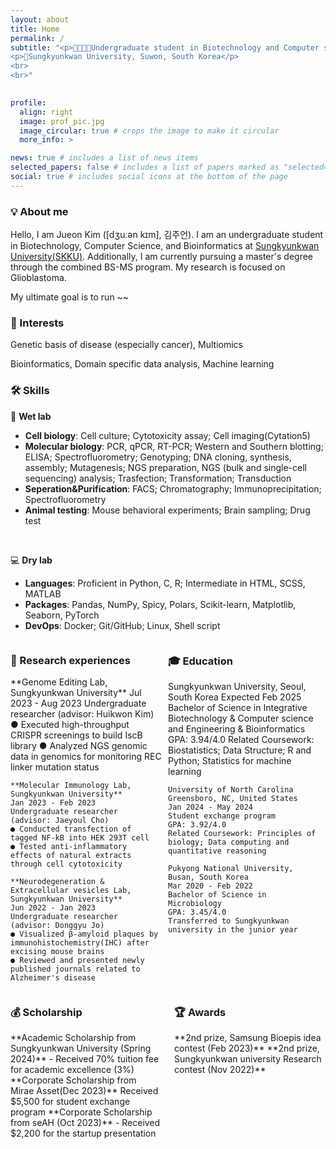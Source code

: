 ```yaml
---
layout: about
title: Home
permalink: /
subtitle: "<p>🧬👩🏻‍💻Undergraduate student in Biotechnology and Computer science</p>
<p>📍Sungkyunkwan University, Suwon, South Korea</p>
<br>
<br>"
  

profile:
  align: right
  image: prof_pic.jpg
  image_circular: true # crops the image to make it circular
  more_info: >

news: true # includes a list of news items
selected_papers: false # includes a list of papers marked as "selected={true}"
social: true # includes social icons at the bottom of the page
---
```



### 💡 About me

Hello, I am Jueon Kim ([dʒuːən kɪm], 김주언). I am an undergraduate student in Biotechnology, Computer Science, and Bioinformatics at [Sungkyunkwan University(SKKU)](https://www.skku.edu/eng). Additionally, I am currently pursuing a master's degree through the combined BS-MS program. My research is focused on Glioblastoma.

My ultimate goal is to run ~~
<br>

### 🎯 Interests
<p>Genetic basis of disease (especially cancer), Multiomics</p>
Bioinformatics, Domain specific data analysis, Machine learning
<br>

### 🛠️ Skills
🧪 **Wet lab**
- **Cell biology**: Cell culture; Cytotoxicity assay; Cell imaging(Cytation5)
- **Molecular biology**: PCR, qPCR, RT-PCR; Western and Southern blotting; ELISA; Spectrofluorometry; Genotyping; DNA cloning, synthesis, assembly; Mutagenesis; NGS preparation, NGS (bulk and single-cell sequencing) analysis; Trasfection; Transformation; Transduction
- **Seperation&Purification**: FACS; Chromatography; Immunoprecipitation; Spectrofluorometry
- **Animal testing**: Mouse behavioral experiments; Brain sampling; Drug test
<br>

💻 **Dry lab**
- **Languages**: Proficient in Python, C, R; Intermediate in HTML, SCSS, MATLAB
- **Packages**: Pandas, NumPy, Spicy, Polars, Scikit-learn, Matplotlib, Seaborn, PyTorch
- **DevOps**: Docker; Git/GitHub; Linux, Shell script

<div style="display: flex; justify-content: space-between;">

  <div style="width: 48%;">
    <h3>📑 Research experiences</h3>
    **Genome Editing Lab, Sungkyunkwan University**						           Jul 2023 - Aug 2023
    Undergraduate researcher (advisor: Huikwon Kim)				 
    ● Executed high-throughput CRISPR screenings to build IscB library
    ● Analyzed NGS genomic data in genomics for monitoring REC linker mutation status

    **Molecular Immunology Lab, Sungkyunkwan University**					            Jan 2023 - Feb 2023
    Undergraduate researcher (advisor: Jaeyoul Cho)
    ● Conducted transfection of tagged NF-kB into HEK 293T cell
    ● Tested anti-inflammatory effects of natural extracts through cell cytotoxicity

    **Neurodegeneration & Extracellular vesicles Lab, Sungkyunkwan University**			            Jun 2022 - Jan 2023
    Undergraduate researcher (advisor: Donggyu Jo)
    ● Visualized β-amyloid plaques by immunohistochemistry(IHC) after excising mouse brains
    ● Reviewed and presented newly published journals related to Alzheimer's disease
  </div>

  <div style="width: 48%;">
    <h3>🎓 Education</h3>
    Sungkyunkwan University, Seoul, South Korea 							Expected Feb 2025
    Bachelor of Science in Integrative Biotechnology & Computer science and Engineering & Bioinformatics
    GPA: 3.94/4.0
    Related Coursework: Biostatistics; Data Structure; R and Python; Statistics for machine learning

    University of North Carolina Greensboro, NC, United States    	                     		          Jan 2024 - May 2024
    Student exchange program
    GPA: 3.92/4.0
    Related Coursework: Principles of biology; Data computing and quantitative reasoning

    Pukyong National University, Busan, South Korea		 				          Mar 2020 - Feb 2022
    Bachelor of Science in Microbiology
    GPA: 3.45/4.0
    Transferred to Sungkyunkwan university in the junior year
  </div>
<br>

</div>

<div style="display: flex; justify-content: space-between;">

  <div style="width: 48%;">
    <h3>💰 Scholarship</h3>
    **Academic Scholarship from Sungkyunkwan University (Spring 2024)**
    - Received 70% tuition fee for academic excellence (3%)
    **Corporate Scholarship from Mirae Asset(Dec 2023)**
    Received $5,500 for student exchange program 
    **Corporate Scholarship from seAH (Oct 2023)**
    - Received $2,200 for the startup presentation
  </div>

  <div style="width: 48%;">
    <h3>🏆 Awards</h3>
    **2nd prize, Samsung Bioepis idea contest (Feb 2023)**
    **2nd prize, Sungkyunkwan university Research contest (Nov 2022)**

  </div>

</div>
